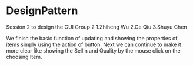 # DesignPattern
Session 2 to design the GUI
Group 2
1.Zhiheng Wu
2.Ge Qiu
3.Shuyu Chen

We finish the basic function of updating and showing the properties of items simply using the action of button.
Next we can continue to make it more clear like showing the SellIn and Quality by the mouse click on the choosing Item.
